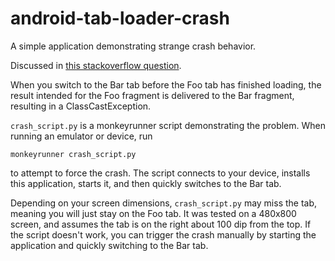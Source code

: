android-tab-loader-crash
========================

A simple application demonstrating strange crash behavior.

Discussed in [this stackoverflow question](http://stackoverflow.com/questions/15490904/loader-delivers-result-to-wrong-fragment).

When you switch to the Bar tab before the Foo tab has finished loading, the result intended for the Foo fragment is delivered to the Bar fragment, resulting in a ClassCastException.

`crash_script.py` is a monkeyrunner script demonstrating the problem. When running an emulator or device, run

`monkeyrunner crash_script.py`

to attempt to force the crash. The script connects to your device, installs this application, starts it, and then quickly switches to the Bar tab.

Depending on your screen dimensions, `crash_script.py` may miss the tab, meaning you will just stay on the Foo tab. It was tested on a 480x800 screen, and assumes the tab is on the right about 100 dip from the top. If the script doesn't work, you can trigger the crash manually by starting the application and quickly switching to the Bar tab.
